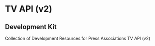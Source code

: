 # TV API (v2)
## Development Kit
Collection of Development Resources for Press Associations TV API (v2)
